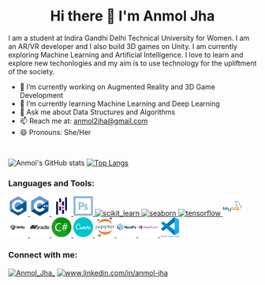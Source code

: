 <h1 align="center"> Hi there 👋 I'm Anmol Jha </h1>

I am a student at Indira Gandhi Delhi Technical University for Women. I am an AR/VR developer and I also build 3D games on Unity. I am currently exploring Machine Learning and Artificial Intelligence. I love to learn and explore new techonlogies and my aim is to use technology for the upliftment of the society.  

  
- 🔭 I’m currently working on Augmented Reality and 3D Game Development
- 🌱 I’m currently learning Machine Learning and Deep Learning
- 💬 Ask me about Data Structures and Algorithms
- 📫 Reach me at: anmol2jha@gmail.com
- 😄 Pronouns: She/Her  
<br/>

![Anmol's GitHub stats](https://github-readme-stats-sigma-five.vercel.app/api?username=A-nn-e&show_icons=true&theme=radical)
[![Top Langs](https://github-readme-stats-sigma-five.vercel.app/api/top-langs/?username=A-nn-e&layout=compact&theme=radical)](https://github.com/A-nn-e/github-readme-stats)

<h3 align="left">Languages and Tools:</h3>
<p align="left">  <a href="https://www.cprogramming.com/" target="_blank" rel="noreferrer"> <img src="https://raw.githubusercontent.com/devicons/devicon/master/icons/c/c-original.svg" alt="c" width="40" height="40"/> </a> <a href="https://www.w3schools.com/cpp/" target="_blank" rel="noreferrer"> <img src="https://raw.githubusercontent.com/devicons/devicon/master/icons/cplusplus/cplusplus-original.svg" alt="cplusplus" width="40" height="40"/> </a>  <a href="https://pandas.pydata.org/" target="_blank" rel="noreferrer"> <img src="https://raw.githubusercontent.com/devicons/devicon/2ae2a900d2f041da66e950e4d48052658d850630/icons/pandas/pandas-original.svg" alt="pandas" width="40" height="40"/> </a> <a href="https://www.photoshop.com/en" target="_blank" rel="noreferrer"> <img src="https://raw.githubusercontent.com/devicons/devicon/master/icons/photoshop/photoshop-line.svg" alt="photoshop" width="40" height="40"/> </a> <a href="https://scikit-learn.org/" target="_blank" rel="noreferrer"> <img src="https://upload.wikimedia.org/wikipedia/commons/0/05/Scikit_learn_logo_small.svg" alt="scikit_learn" width="40" height="40"/> </a> <a href="https://seaborn.pydata.org/" target="_blank" rel="noreferrer"> <img src="https://seaborn.pydata.org/_images/logo-mark-lightbg.svg" alt="seaborn" width="40" height="40"/> </a> <a href="https://www.tensorflow.org" target="_blank" rel="noreferrer"> <img src="https://www.vectorlogo.zone/logos/tensorflow/tensorflow-icon.svg" alt="tensorflow" width="40" height="40"/> </a> <a href="https://www.mysql.com/" target="_blank"> <img src="https://raw.githubusercontent.com/devicons/devicon/master/icons/mysql/mysql-original-wordmark.svg" alt="mysql" width="40" height="40"/> </a> <a href="https://unity.com/" target="_blank"> <img src="https://github.com/devicons/devicon/blob/master/icons/unity/unity-original-wordmark.svg" alt="unity" width="40" height="40"/> </a><a href="https://gradle.org/" target="_blank"> <img src="https://github.com/devicons/devicon/blob/master/icons/gradle/gradle-plain-wordmark.svg" alt="gradle" width="40" height="40"/> </a> <a href="https://www.w3schools.com/cs/index.php" target="_blank"> <img src="https://raw.githubusercontent.com/github/explore/80688e429a7d4ef2fca1e82350fe8e3517d3494d/topics/csharp/csharp.png" alt="csharp" width="40" height="40"/> </a> <a href="https://www.canva.com/" target="_blank"> <img src="https://github.com/devicons/devicon/blob/master/icons/canva/canva-original.svg" alt="canva" width="40" height="40"/> </a> <a href="https://jupyter.org/" target="_blank"> <img src="https://github.com/devicons/devicon/blob/master/icons/jupyter/jupyter-original-wordmark.svg" alt="jupyter" width="40" height="40"/> </a> <a href="https://numpy.org/" target="_blank"> <img src="https://github.com/devicons/devicon/blob/master/icons/numpy/numpy-original-wordmark.svg" alt="numpy" width="40" height="40"/> </a><a href="https://visualstudio.microsoft.com/" target="_blank"> <img src="https://github.com/devicons/devicon/blob/master/icons/visualstudio/visualstudio-plain-wordmark.svg" alt="visualstudio" width="40" height="40"/> </a><a href="https://code.visualstudio.com/" target="_blank"> <img src="https://github.com/devicons/devicon/blob/master/icons/vscode/vscode-original-wordmark.svg" alt="vscode" width="40" height="40"/> </a>



<h3 align="left">Connect with me:</h3>
<p align="left">
<a href="https://twitter.com/Anmol_Jha_" target="blank"><img align="center" src="https://raw.githubusercontent.com/rahuldkjain/github-profile-readme-generator/master/src/images/icons/Social/twitter.svg" alt="Anmol_Jha_" height="30" width="40" /></a>
<a href="https://www.linkedin.com/in/anmol-jha/" target="blank"><img align="center" src="https://raw.githubusercontent.com/rahuldkjain/github-profile-readme-generator/master/src/images/icons/Social/linked-in-alt.svg" alt="www.linkedin.com/in/anmol-jha" height="30" width="40" /></a>
<a 
